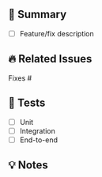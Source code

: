 ﻿## 📢 Summary
- [ ] Feature/fix description

## 🔥 Related Issues
Fixes #

## 🧪 Tests
- [ ] Unit
- [ ] Integration
- [ ] End-to-end

## 💡 Notes
<Optional comments>
